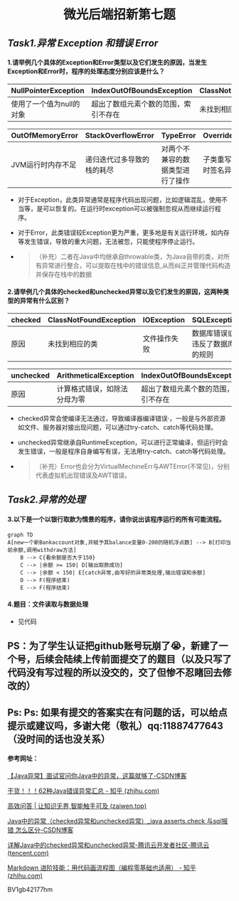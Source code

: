 # <center>微光后端招新第七题</center>

## ***Task1.异常 Exception 和错误 Error***

#### 1.请举例几个具体的Exception和Error类型以及它们发生的原因，当发生Exception和Error时，程序的处理态度分别应该是什么？

| NullPointerException     | IndexOutOfBoundsException            | ClassNotFoundException | NumberFormatException | IllegalArgumentException       | **IOException** | FileNotFoundException    |
| ------------------------ | ------------------------------------ | ---------------------- | --------------------- | ------------------------------ | --------------- | ------------------------ |
| 使用了一个值为null的对象 | 超出了数组元素个数的范围，索引不存在 | 未找到相应的类         | 数字的格式发生了错误  | 方法接受了一个不符合类型的参数 | 文件操作失败    | 未找到要求访问的文件SQLE |

| OutOfMemoryError  | StackOverflowError         | **TypeError**                    | **OverrideError**      |
| ----------------- | -------------------------- | -------------------------------- | ---------------------- |
| JVM运行时内存不足 | 递归迭代过多导致的栈的耗尽 | 对两个不兼容的数据类型进行了操作 | 子类重写父类时签名异常 |

- 对于Exception，此类异常通常是程序代码出现问题，比如逻辑混乱，使用不当等，是可以恢复的。在运行时exception可以被强制忽视从而继续运行程序。

- 对于Error，此类错误较Exception更为严重，更多地是有关运行环境，如内存等发生错误，导致的重大问题，无法被忽，只能使程序停止运行。

- > （补充）二者在Java中均继承自throwable类，为Java自带的类，对所有异常进行整合，可以提取在栈中的错误信息,从而纠正并管理代码构造并保存在栈中的数据

#### **2.请举例几个具体的checked和unchecked异常以及它们发生的原因，这两种类型的异常有什么区别？**

| checked | ClassNotFoundException | IOException  | SQLException                   |
| ------- | ---------------------- | ------------ | ------------------------------ |
| 原因    | 未找到相应的类         | 文件操作失败 | 数据库错误或违反了数据库的规则 |

| unchecked | ArithmeticalException        | IndexOutOfBoundsException            | NullPointerException     |
| --------- | ---------------------------- | ------------------------------------ | ------------------------ |
| 原因      | 计算格式错误，如除法分母为零 | 超出了数组元素个数的范围，索引不存在 | 使用了一个值为null的对象 |

- checked异常会使编译无法通过，导致编译器编译错误·，一般是与外部资源如文件、服务器对接出现问题，可以通过try-catch、catch等代码处理。

- unchecked异常继承自RuntimeException，可以进行正常编译，但运行时会发生错误，一般是程序自身编写有误，无法用try-catch、catch等代码处理。

- > （补充）Error也会分为VirtualMechineErr与AWTError(不常见)，分别代表虚拟机出现错误及AWT错误。

## ***Task2.异常的处理***

#### 3.以下是一个以银行取款为情景的程序，请你说出该程序运行的所有可能流程。

```mermaid
graph TD
A[new一个新Bankaccount对象,并赋予其balance变量0-200的随机浮点数] --> B[打印当前余额,调用withdraw方法]
    B --> C{看余额是否大于150}
    C --> |余额 >= 150| D[输出取款成功]
    C --> |余额 < 150| E[catch异常,由写好的异常类处理,输出错误和余额]
 	D --> F(程序结束)
 	E --> F(程序结束)
```

#### 4.题目：文件读取与数据处理
- 见代码



## PS：为了学生认证把github账号玩崩了😭，新建了一个号，后续会陆续上传前面提交了的题目（以及只写了代码没有写过程的所以没交的，交了但惨不忍睹回去修改的）
## Ps: Ps: 如果有提交的答案实在有问题的话，可以给点提示或建议吗，多谢大佬（敬礼）qq:11887477643（没时间的话也没关系）

#### 参考网址：

[【Java异常】面试官问你Java中的异常，这篇就够了-CSDN博客](https://blog.csdn.net/weixin_52007179/article/details/142813999)

[干货！！！62种Java错误异常汇总 - 知乎 (zhihu.com)](https://zhuanlan.zhihu.com/p/658386570)

[高效问答 | 让知识无界,智能触手可及 (zaiwen.top)](https://www.zaiwen.top/chat/working-edition)

[Java中的异常（checked异常和unchecked异常）_java asserts.check 与sql报错 怎么区分-CSDN博客](https://blog.csdn.net/qq_34039868/article/details/107145009)

[详解Java中的checked异常和unchecked异常-腾讯云开发者社区-腾讯云 (tencent.com)](https://cloud.tencent.com/developer/article/1752363)

[Markdown 进阶技能：用代码画流程图（编程零基础也适用） - 知乎 (zhihu.com)](https://zhuanlan.zhihu.com/p/69495726)

BV1gb42177hm
